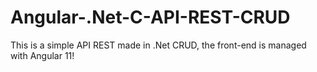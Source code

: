 # Angular-.Net-C-API-REST-CRUD
This is a simple API REST made in .Net CRUD, the front-end is managed with Angular 11!
